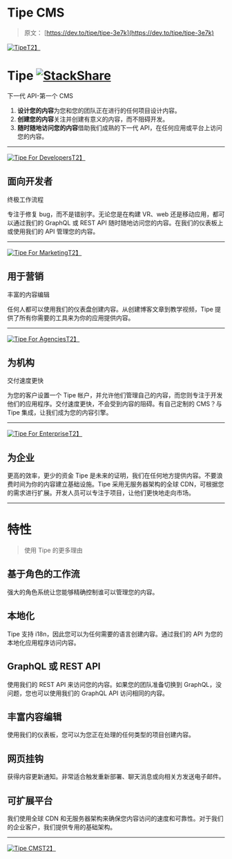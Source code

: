 # Tipe CMS

> 原文： [https://dev.to/tipe/tipe-3e7k](https://dev.to/tipe/tipe-3e7k)

[![Tipe](../Images/0ff4b3778f75ce7c7fec03809066ac96.png)T2】](https://tipe.io?ref=dev-to)

# [](#tipe)Tipe [![StackShare](../Images/c42fe9fda88fba558abeeae4cb30c449.png)](https://stackshare.io/tipe/tipe)

下一代 API-第一个 CMS

1.  **设计您的内容**为您和您的团队正在进行的任何项目设计内容。
2.  **创建您的内容**关注并创建有意义的内容，而不阻碍开发。
3.  **随时随地访问您的内容**借助我们成熟的下一代 API，在任何应用或平台上访问您的内容。

* * *

[![Tipe For Developers](../Images/952b9c5751f0c00b1e47bb37e769bd8f.png)T2】](https://res.cloudinary.com/practicaldev/image/fetch/s--wSrgSR8b--/c_limit%2Cf_auto%2Cfl_progressive%2Cq_auto%2Cw_880/https://user-images.githubusercontent.com/1016365/32705887-92e25d68-c7cd-11e7-9751-acdc196e7cb8.png)

## [](#for-developers)面向开发者

终极工作流程

专注于修复 bug，而不是错别字。无论您是在构建 VR、web 还是移动应用，都可以通过我们的 GraphQL 或 REST API 随时随地访问您的内容。在我们的仪表板上或使用我们的 API 管理您的内容。

* * *

[![Tipe For Marketing](../Images/a16ec1e4dc0637d01c174d62b4df3c0b.png)T2】](https://res.cloudinary.com/practicaldev/image/fetch/s--y01IBqHS--/c_limit%2Cf_auto%2Cfl_progressive%2Cq_auto%2Cw_880/https://user-images.githubusercontent.com/1016365/32705904-b4775cc6-c7cd-11e7-8f2c-0c940b56e744.png)

## [](#for-marketing)用于营销

丰富的内容编辑

任何人都可以使用我们的仪表盘创建内容。从创建博客文章到教学视频，Tipe 提供了所有你需要的工具来为你的应用提供内容。

* * *

[![Tipe For Agencies](../Images/2a360e3f30e81f216754134e9899f7a2.png)T2】](https://res.cloudinary.com/practicaldev/image/fetch/s--cICoRED---/c_limit%2Cf_auto%2Cfl_progressive%2Cq_auto%2Cw_880/https://user-images.githubusercontent.com/1016365/32705913-ce4106f2-c7cd-11e7-8df4-1939267b5053.png)

## [](#for-agencies)为机构

交付速度更快

为您的客户设置一个 Tipe 帐户，并允许他们管理自己的内容，而您则专注于开发他们的应用程序。交付速度更快，不会受到内容的阻碍。有自己定制的 CMS？与 Tipe 集成，让我们成为您的内容引擎。

* * *

[![Tipe For Enterprise](../Images/21cbe720d8cb924cbfe5544db3292a38.png)T2】](https://res.cloudinary.com/practicaldev/image/fetch/s--l1SVUwTy--/c_limit%2Cf_auto%2Cfl_progressive%2Cq_auto%2Cw_880/https://user-images.githubusercontent.com/1016365/32705921-e9f05c22-c7cd-11e7-8055-dee736b2620b.png)

## [](#for-enterprise)为企业

更高的效率，更少的资金 Tipe 是未来的证明，我们在任何地方提供内容。不要浪费时间为你的内容建立基础设施。Tipe 采用无服务器架构的全球 CDN，可根据您的需求进行扩展。开发人员可以专注于项目，让他们更快地走向市场。

* * *

# [](#features)特性

> 使用 Tipe 的更多理由

## [](#role-based-workflows)基于角色的工作流

强大的角色系统让您能够精确控制谁可以管理您的内容。

## [](#localization)本地化

Tipe 支持 i18n，因此您可以为任何需要的语言创建内容。通过我们的 API 为您的本地化应用程序访问内容。

## [](#graphql-or-rest-api)GraphQL 或 REST API

使用我们的 REST API 来访问您的内容。如果您的团队准备切换到 GraphQL，没问题，您也可以使用我们的 GraphQL API 访问相同的内容。

## [](#rich-content-editing)丰富内容编辑

使用我们的仪表板，您可以为您正在处理的任何类型的项目创建内容。

## [](#webhooks)网页挂钩

获得内容更新通知。非常适合触发重新部署、聊天消息或向相关方发送电子邮件。

## [](#scalable-platform)可扩展平台

我们使用全球 CDN 和无服务器架构来确保您内容访问的速度和可靠性。对于我们的企业客户，我们提供专用的基础架构。

* * *

[![Tipe CMS](../Images/041bdaba45b0172e239da74d1692148c.png)T2】](https://tipe.io?ref=dev-to)
